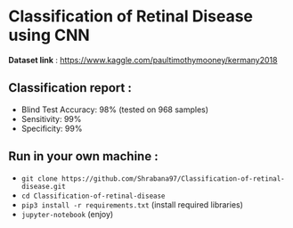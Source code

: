 # Classification of Retinal Disease using CNN
**Dataset link** : https://www.kaggle.com/paultimothymooney/kermany2018
## Classification report :
* Blind Test Accuracy: 98% (tested on 968 samples)
* Sensitivity: 99%
* Specificity: 99%
## Run in your own machine :
* `git clone https://github.com/Shrabana97/Classification-of-retinal-disease.git`
* `cd Classification-of-retinal-disease`
* `pip3 install -r requirements.txt` (install required libraries)
* `jupyter-notebook` (enjoy)
